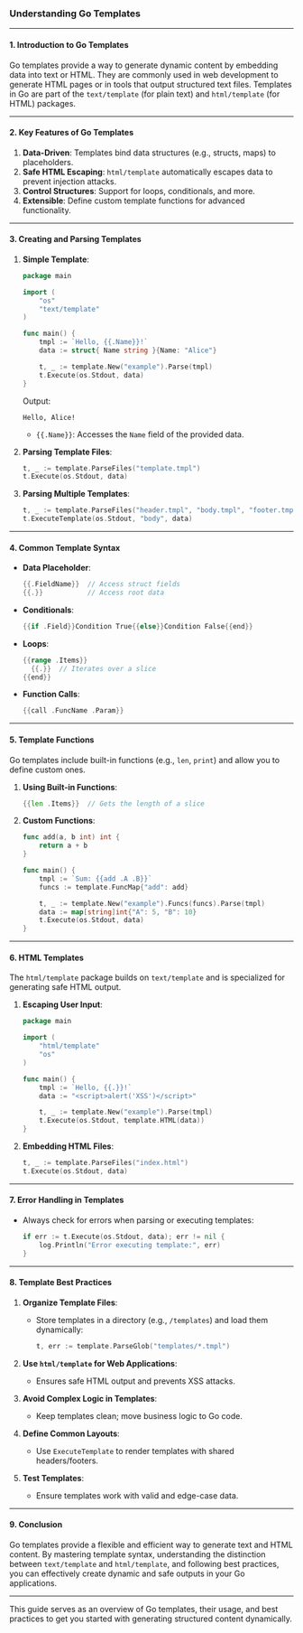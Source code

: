 ### **Understanding Go Templates**

---

#### 1. **Introduction to Go Templates**

Go templates provide a way to generate dynamic content by embedding data into text or HTML. They are commonly used in web development to generate HTML pages or in tools that output structured text files. Templates in Go are part of the `text/template` (for plain text) and `html/template` (for HTML) packages.

---

#### 2. **Key Features of Go Templates**

1. **Data-Driven**: Templates bind data structures (e.g., structs, maps) to placeholders.
2. **Safe HTML Escaping**: `html/template` automatically escapes data to prevent injection attacks.
3. **Control Structures**: Support for loops, conditionals, and more.
4. **Extensible**: Define custom template functions for advanced functionality.

---

#### 3. **Creating and Parsing Templates**

1. **Simple Template**:
   ```go
   package main

   import (
       "os"
       "text/template"
   )

   func main() {
       tmpl := `Hello, {{.Name}}!`
       data := struct{ Name string }{Name: "Alice"}

       t, _ := template.New("example").Parse(tmpl)
       t.Execute(os.Stdout, data)
   }
   ```

   Output:
   ```
   Hello, Alice!
   ```

   - `{{.Name}}`: Accesses the `Name` field of the provided data.

2. **Parsing Template Files**:
   ```go
   t, _ := template.ParseFiles("template.tmpl")
   t.Execute(os.Stdout, data)
   ```

3. **Parsing Multiple Templates**:
   ```go
   t, _ := template.ParseFiles("header.tmpl", "body.tmpl", "footer.tmpl")
   t.ExecuteTemplate(os.Stdout, "body", data)
   ```

---

#### 4. **Common Template Syntax**

- **Data Placeholder**:
  ```go
  {{.FieldName}}  // Access struct fields
  {{.}}           // Access root data
  ```

- **Conditionals**:
  ```go
  {{if .Field}}Condition True{{else}}Condition False{{end}}
  ```

- **Loops**:
  ```go
  {{range .Items}}
    {{.}}  // Iterates over a slice
  {{end}}
  ```

- **Function Calls**:
  ```go
  {{call .FuncName .Param}}
  ```

---

#### 5. **Template Functions**

Go templates include built-in functions (e.g., `len`, `print`) and allow you to define custom ones.

1. **Using Built-in Functions**:
   ```go
   {{len .Items}}  // Gets the length of a slice
   ```

2. **Custom Functions**:
   ```go
   func add(a, b int) int {
       return a + b
   }

   func main() {
       tmpl := `Sum: {{add .A .B}}`
       funcs := template.FuncMap{"add": add}

       t, _ := template.New("example").Funcs(funcs).Parse(tmpl)
       data := map[string]int{"A": 5, "B": 10}
       t.Execute(os.Stdout, data)
   }
   ```

---

#### 6. **HTML Templates**

The `html/template` package builds on `text/template` and is specialized for generating safe HTML output.

1. **Escaping User Input**:
   ```go
   package main

   import (
       "html/template"
       "os"
   )

   func main() {
       tmpl := `Hello, {{.}}!`
       data := "<script>alert('XSS')</script>"

       t, _ := template.New("example").Parse(tmpl)
       t.Execute(os.Stdout, template.HTML(data))
   }
   ```

2. **Embedding HTML Files**:
   ```go
   t, _ := template.ParseFiles("index.html")
   t.Execute(os.Stdout, data)
   ```

---

#### 7. **Error Handling in Templates**

- Always check for errors when parsing or executing templates:
  ```go
  if err := t.Execute(os.Stdout, data); err != nil {
      log.Println("Error executing template:", err)
  }
  ```

---

#### 8. **Template Best Practices**

1. **Organize Template Files**:
   - Store templates in a directory (e.g., `/templates`) and load them dynamically:
     ```go
     t, err := template.ParseGlob("templates/*.tmpl")
     ```

2. **Use `html/template` for Web Applications**:
   - Ensures safe HTML output and prevents XSS attacks.

3. **Avoid Complex Logic in Templates**:
   - Keep templates clean; move business logic to Go code.

4. **Define Common Layouts**:
   - Use `ExecuteTemplate` to render templates with shared headers/footers.

5. **Test Templates**:
   - Ensure templates work with valid and edge-case data.

---

#### 9. **Conclusion**

Go templates provide a flexible and efficient way to generate text and HTML content. By mastering template syntax, understanding the distinction between `text/template` and `html/template`, and following best practices, you can effectively create dynamic and safe outputs in your Go applications.

--- 

This guide serves as an overview of Go templates, their usage, and best practices to get you started with generating structured content dynamically.